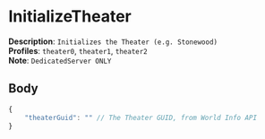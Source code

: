 # InitializeTheater

**Description**: `Initializes the Theater (e.g. Stonewood)` \
**Profiles**: `theater0`, `theater1`, `theater2` \
**Note**: `DedicatedServer ONLY`

## Body

```js
{
    "theaterGuid": "" // The Theater GUID, from World Info API
}
```
